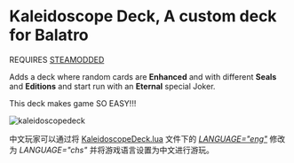 # Kaleidoscope Deck,  A custom deck for Balatro

REQUIRES [STEAMODDED](https://github.com/Steamopollys/Steamodded)

Adds a deck where random cards are **Enhanced** and with different **Seals** and **Editions** and start run with an **Eternal** special Joker.

This deck makes game SO EASY!!!

![kaleidoscopedeck](https://github.com/Somdy/KaleidoscopeDeck/assets/45280869/f9da3ec7-3e7b-4113-8da7-36c881ecb18c)

中文玩家可以通过将 [KaleidoscopeDeck.lua](https://github.com/Somdy/KaleidoscopeDeck/blob/main/KaleidoscopeDeck.lua) 文件下的
[*LANGUAGE="eng"*](https://github.com/Somdy/KaleidoscopeDeck/blob/eba5baefb633db2b8a25c18f22f0f8feb464cf76/KaleidoscopeDeck.lua#L11)
修改为 *LANGUAGE="chs"* 并将游戏语言设置为中文进行游玩。
